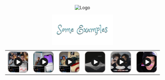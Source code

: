 <p align="center"> <img src="assets/MakarAnim.gif" width="600" alt="Logo"> </p> <p align="center"> <img src="assets/examples_title.png" alt="Examples" width="200"> </p> <table align="center"> <tr> <td><a href="assets/example1.MP4"><img src="assets/example1_thumbnail.png" width="100"></a></td> <td><a href="assets/example2.MP4"><img src="assets/example2_thumbnail.png" width="100"></a></td> <td><a href="assets/example3.MP4"><img src="assets/example3_thumbnail.png" width="100"></a></td> <td><a href="assets/example4.MP4"><img src="assets/example4_thumbnail.png" width="100"></a></td> <td><a href="assets/example5.MP4"><img src="assets/example5_thumbnail.png" width="100"></a></td> <td><a href="assets/example6.MP4"><img src="assets/example6_thumbnail.png" width="100"></a></td> </tr> </table>
